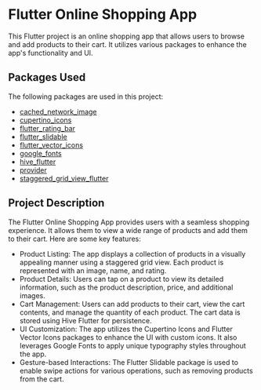 # Flutter Online Shopping App

This Flutter project is an online shopping app that allows users to browse and add products to their cart. It utilizes various packages to enhance the app's functionality and UI.

## Packages Used

The following packages are used in this project:

- [cached_network_image](https://pub.dev/packages/cached_network_image)
- [cupertino_icons](https://pub.dev/packages/cupertino_icons)
- [flutter_rating_bar](https://pub.dev/packages/flutter_rating_bar)
- [flutter_slidable](https://pub.dev/packages/flutter_slidable)
- [flutter_vector_icons](https://pub.dev/packages/flutter_vector_icons)
- [google_fonts](https://pub.dev/packages/google_fonts)
- [hive_flutter](https://pub.dev/packages/hive_flutter)
- [provider](https://pub.dev/packages/provider)
- [staggered_grid_view_flutter](https://pub.dev/packages/staggered_grid_view_flutter)

## Project Description

The Flutter Online Shopping App provides users with a seamless shopping experience. It allows them to view a wide range of products and add them to their cart. Here are some key features:

- Product Listing: The app displays a collection of products in a visually appealing manner using a staggered grid view. Each product is represented with an image, name, and rating.
- Product Details: Users can tap on a product to view its detailed information, such as the product description, price, and additional images.
- Cart Management: Users can add products to their cart, view the cart contents, and manage the quantity of each product. The cart data is stored using Hive Flutter for persistence.
- UI Customization: The app utilizes the Cupertino Icons and Flutter Vector Icons packages to enhance the UI with custom icons. It also leverages Google Fonts to apply unique typography styles throughout the app.
- Gesture-based Interactions: The Flutter Slidable package is used to enable swipe actions for various operations, such as removing products from the cart.
